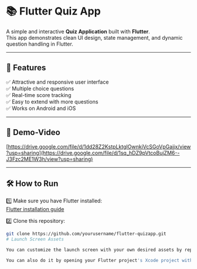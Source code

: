 # 📚 Flutter Quiz App

A simple and interactive **Quiz Application** built with **Flutter**.  
This app demonstrates clean UI design, state management, and dynamic question handling in Flutter.

---

## 🚀 Features
✅ Attractive and responsive user interface  
✅ Multiple choice questions  
✅ Real-time score tracking  
✅ Easy to extend with more questions  
✅ Works on Android and iOS

---

## 📸 Demo-Video
[https://drive.google.com/file/d/1dd28Z2KstpLktgIOwnkiVcSGoVpGajjx/view?usp=sharing](https://drive.google.com/file/d/1sq_hDZ9pVtcoBujZM6--J3Fzc2ME1W3h/view?usp=sharing)

---

## 🛠️ How to Run
1️⃣ Make sure you have Flutter installed:  
[Flutter installation guide](https://flutter.dev/docs/get-started/install)  

2️⃣ Clone this repository:
```bash
git clone https://github.com/yourusername/flutter-quizapp.git
# Launch Screen Assets

You can customize the launch screen with your own desired assets by replacing the image files in this directory.

You can also do it by opening your Flutter project's Xcode project with `open ios/Runner.xcworkspace`, selecting `Runner/Assets.xcassets` in the Project Navigator and dropping in the desired images.
